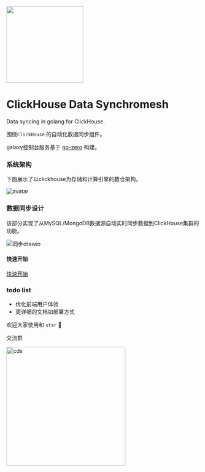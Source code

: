 <p align="left">
  <img width ="200px" src="https://gitee.com/kevwan/static/raw/master/doc/images/cds/logo.png">
</p>

# ClickHouse Data Synchromesh
Data syncing in golang for ClickHouse.

围绕`ClickHouse` 的自动化数据同步组件。

galaxy控制台服务基于 [go-zero](https://github.com/tal-tech/go-zero) 构建。 

### 系统架构

下图展示了以clickhouse为存储和计算引擎的数仓架构。

![avatar](https://gitee.com/kevwan/static/raw/master/doc/images/cds/clickhouse_arch1.png)

### 数据同步设计

该部分实现了从MySQL/MongoDB数据源自动实时同步数据到ClickHouse集群的功能。

![同步drawio](https://gitee.com/kevwan/static/raw/master/doc/images/cds/同步drawio.png)

#### 快速开始

[快速开始](doc/quickstart.md)

### todo list

- 优化前端用户体验
- 更详细的文档如部署方式

欢迎大家使用和 `star` 🤝

交流群

<img src="https://gitee.com/zyz01/cds/raw/master/doc/weichat.JPG" alt="cds" width="310" />
